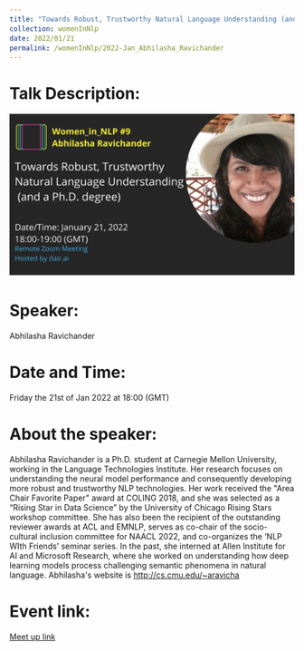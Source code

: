 ```yaml
---
title: "Towards Robust, Trustworthy Natural Language Understanding (and a Ph.D. degree)"
collection: womenInNlp
date: 2022/01/21
permalink: /womenInNlp/2022-Jan_Abhilasha_Ravichander
---
```

Talk Description:
=======
![alt text](/images/women_in_nlp/Abhilasha_Ravichander.png)

Speaker:
========
Abhilasha Ravichander

Date and Time:
==============
Friday the 21st of Jan 2022 at 18:00 (GMT)

About the speaker:
==================
Abhilasha Ravichander is a Ph.D. student at Carnegie Mellon University, working in the Language Technologies Institute. Her research focuses on understanding the neural model performance and consequently developing more robust and trustworthy NLP technologies. Her work received the "Area Chair Favorite Paper" award at COLING 2018, and she was selected as a “Rising Star in Data Science” by the University of Chicago Rising Stars workshop committee. She has also been the recipient of the outstanding reviewer awards at ACL and EMNLP, serves as co-chair of the socio-cultural inclusion committee for NAACL 2022, and co-organizes the ‘NLP WIth Friends’ seminar series. In the past, she interned at Allen Institute for AI and Microsoft Research, where she worked on understanding how deep learning models process challenging semantic phenomena in natural language. Abhilasha's website is http://cs.cmu.edu/~aravicha


Event link:
===========
<a href="https://www.meetup.com/nl-NL/dair-ai/events/283315616/?isFirstPublish=true">Meet up link</a>
